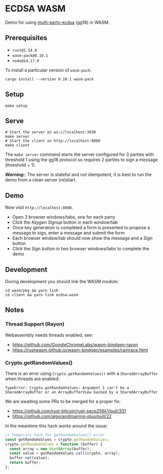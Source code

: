 # ECDSA WASM

Demo for using [multi-party-ecdsa](https://github.com/ZenGo-X/multi-party-ecdsa) (gg18) in WASM.

## Prerequisites

* `rust@1.54.0`
* `wasm-pack@0.10.1`
* `node@14.17.0`

To install a particular version of `wasm-pack`:

```
cargo install --version 0.10.1 wasm-pack
```

## Setup

```
make setup
```

## Serve

```
# Start the server on ws://localhost:3030
make server
# Start the client on http://localhost:8080
make client
```

The `make server` command starts the server configured for 3 parties with threshold 1 using the gg18 protocol so requires 2 parties to sign a message (threshold + 1).

***Warning:***: The server is stateful and not idempotent, it is best to run the demo from a clean server (re)start.

## Demo

Now visit `http://localhost:8080`.

* Open 3 browser windows/tabs, one for each party
* Click the *Keygen Signup* button in each window/tab
* Once key generation is completed a form is presented to propose a message to sign, enter a message and submit the form
* Each browser window/tab should now show the message and a *Sign* button
* Click the *Sign* button in two browser windows/tabs to complete the demo

## Development

During development you should link the WASM module:

```
cd wasm/pkg && yarn link
cd client && yarn link ecdsa-wasm
```

## Notes

### Thread Support (Rayon)

Webassembly needs threads enabled, see:

* https://github.com/GoogleChromeLabs/wasm-bindgen-rayon
* https://rustwasm.github.io/wasm-bindgen/examples/raytrace.html

### Crypto.getRandomValues()

There is an error using `Crypto.getRandomValues()` with a `SharedArrayBuffer` when threads are enabled:

```
TypeError: Crypto.getRandomValues: Argument 1 can't be a SharedArrayBuffer or an ArrayBufferView backed by a SharedArrayBuffer
```

We are awaiting some PRs to be merged for a proper fix:

* https://github.com/rust-bitcoin/rust-secp256k1/pull/331
* https://github.com/algorand/pairing-plus/pull/22

In the meantime this hack works around the issue:

```javascript
// Temporary hack for getRandomValues() error
const getRandomValues = crypto.getRandomValues;
crypto.getRandomValues = function (buffer) {
  const array = new Uint8Array(buffer);
  const value = getRandomValues.call(crypto, array);
  buffer.set(value);
  return buffer;
};
```
